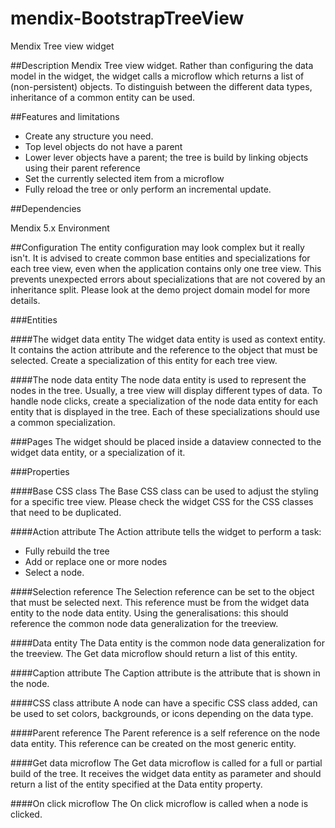 mendix-BootstrapTreeView
========================

Mendix Tree view widget

##Description
Mendix Tree view widget. Rather than configuring the data model in the widget, the widget calls a microflow which returns a list of (non-persistent) objects. To distinguish between the different data types, inheritance of a common entity can be used.

##Features and limitations
- Create any structure you need.
- Top level objects do not have a parent
- Lower lever objects have a parent; the tree is build by linking objects using their parent reference
- Set the currently selected item from a microflow
- Fully reload the tree or only perform an incremental update.


##Dependencies

Mendix 5.x Environment

##Configuration
The entity configuration may look complex but it really isn't.
It is advised to create common base entities and specializations for each tree view, even when the application contains only one tree view. This prevents unexpected errors about specializations that are not covered by an inheritance split. 
Please look at the demo project domain model for more details. 

###Entities

####The widget data entity
The widget data entity is used as context entity. It contains the action attribute and the reference to the object that must be selected.
Create a specialization of this entity for each tree view.

####The node data entity
The node data entity is used to represent the nodes in the tree. Usually, a tree view will display different types of data. To handle node clicks, create a specialization of the node data entity for each entity that is displayed in the tree. Each of these specializations should use a common specialization.  

###Pages
The widget should be placed inside a dataview connected to the widget data entity, or a specialization of it.

###Properties

####Base CSS class
The Base CSS class can be used to adjust the styling for a specific tree view. Please check the widget CSS for the CSS classes that need to be duplicated.

####Action attribute
The Action attribute tells the widget to perform a task:

- Fully rebuild the tree
- Add or replace one or more nodes
- Select a node.

####Selection reference
The Selection reference can be set to the object that must be selected next. This reference must be from the widget data entity to the node data entity. Using the generalisations: this should reference the common node data generalization for the treeview.

####Data entity
The Data entity is the common node data generalization for the treeview. The Get data microflow should return a list of this entity.

####Caption attribute
The Caption attribute is the attribute that is shown in the node.

####CSS class attribute
A node can have a specific CSS class added, can be used to set colors, backgrounds, or icons depending on the data type.

####Parent reference
The Parent reference is a self reference on the node data entity. This reference can be created on the most generic entity. 

####Get data microflow
The Get data microflow is called for a full or partial build of the tree. It receives the widget data entity as parameter and should return a list of the entity specified at the Data entity property.

####On click microflow
The On click microflow is called when a node is clicked.